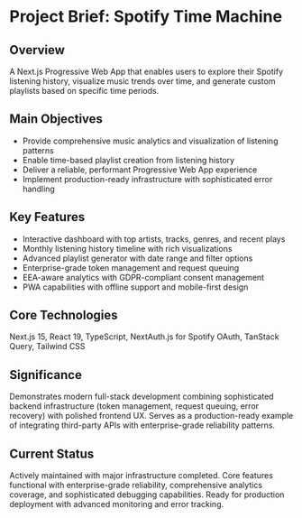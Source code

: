 # Project Brief: Spotify Time Machine

## Overview

A Next.js Progressive Web App that enables users to explore their Spotify listening history, visualize music trends over time, and generate custom playlists based on specific time periods.

## Main Objectives

- Provide comprehensive music analytics and visualization of listening patterns
- Enable time-based playlist creation from listening history
- Deliver a reliable, performant Progressive Web App experience
- Implement production-ready infrastructure with sophisticated error handling

## Key Features

- Interactive dashboard with top artists, tracks, genres, and recent plays
- Monthly listening history timeline with rich visualizations
- Advanced playlist generator with date range and filter options
- Enterprise-grade token management and request queuing
- EEA-aware analytics with GDPR-compliant consent management
- PWA capabilities with offline support and mobile-first design

## Core Technologies

Next.js 15, React 19, TypeScript, NextAuth.js for Spotify OAuth, TanStack Query, Tailwind CSS

## Significance

Demonstrates modern full-stack development combining sophisticated backend infrastructure (token management, request queuing, error recovery) with polished frontend UX. Serves as a production-ready example of integrating third-party APIs with enterprise-grade reliability patterns.

## Current Status

Actively maintained with major infrastructure completed. Core features functional with enterprise-grade reliability, comprehensive analytics coverage, and sophisticated debugging capabilities. Ready for production deployment with advanced monitoring and error tracking.
